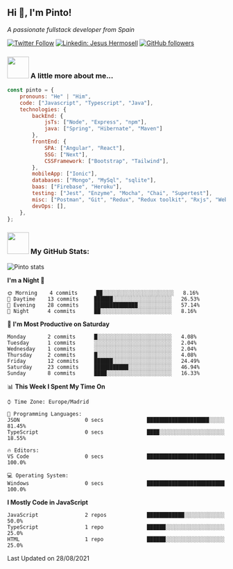 <h2>Hi 👋, I'm Pinto!</h1>
<p><em>A passionate fullstack developer from Spain</em></p>

[![Twitter Follow](https://img.shields.io/twitter/follow/misteranmol?label=Follow)](https://twitter.com/Jepinher)
[![Linkedin: Jesus Hermosell](https://img.shields.io/badge/-Pinto-blue?style=flat-square&logo=Linkedin&logoColor=white)](https://www.linkedin.com/in/jesus-hermosell-8973aa175/)
[![GitHub followers](https://img.shields.io/github/followers/pinto-hub?label=Follow&style=social)](https://github.com/pinto-hub)

### <img src="https://media.giphy.com/media/VgCDAzcKvsR6OM0uWg/giphy.gif" width="50"> A little more about me...  

```javascript
const pinto = {
    pronouns: "He" | "Him",
    code: ["Javascript", "Typescript", "Java"],
    technologies: {
        backEnd: {
            jsTs: ["Node", "Express", "npm"],
            java: ["Spring", "Hibernate", "Maven"]
        },
        frontEnd: {
            SPA: ["Angular", "React"],
            SSG: ["Next"],
            CSSFramework: ["Bootstrap", "Tailwind"],
        },
        mobileApp: ["Ionic"],
        databases: ["Mongo", "MySql", "sqlite"],
        baas: ["Firebase", "Heroku"],
        testing: ["Jest", "Enzyme", "Mocha", "Chai", "Supertest"],
        misc: ["Postman", "Git", "Redux", "Redux toolkit", "Rxjs", "Webpack", "Babel", "Socket.IO"],
        devOps: [],
    },
};
```

### <img src="https://media.giphy.com/media/VgCDAzcKvsR6OM0uWg/giphy.gif" width="50"> My GitHub Stats:
![Pinto stats](https://github-readme-stats.vercel.app/api?username=pinto-hub&show_icons=true&locale=es&theme=dracula)

<!--START_SECTION:waka-->
**I'm a Night 🦉** 

```text
🌞 Morning    4 commits      ██░░░░░░░░░░░░░░░░░░░░░░░   8.16% 
🌆 Daytime    13 commits     ██████░░░░░░░░░░░░░░░░░░░   26.53% 
🌃 Evening    28 commits     ██████████████░░░░░░░░░░░   57.14% 
🌙 Night      4 commits      ██░░░░░░░░░░░░░░░░░░░░░░░   8.16%

```
📅 **I'm Most Productive on Saturday** 

```text
Monday       2 commits      █░░░░░░░░░░░░░░░░░░░░░░░░   4.08% 
Tuesday      1 commits      ░░░░░░░░░░░░░░░░░░░░░░░░░   2.04% 
Wednesday    1 commits      ░░░░░░░░░░░░░░░░░░░░░░░░░   2.04% 
Thursday     2 commits      █░░░░░░░░░░░░░░░░░░░░░░░░   4.08% 
Friday       12 commits     ██████░░░░░░░░░░░░░░░░░░░   24.49% 
Saturday     23 commits     ███████████░░░░░░░░░░░░░░   46.94% 
Sunday       8 commits      ████░░░░░░░░░░░░░░░░░░░░░   16.33%

```


📊 **This Week I Spent My Time On** 

```text
⌚︎ Time Zone: Europe/Madrid

💬 Programming Languages: 
JSON                     0 secs              ████████████████████░░░░░   81.45% 
TypeScript               0 secs              ████░░░░░░░░░░░░░░░░░░░░░   18.55%

🔥 Editors: 
VS Code                  0 secs              █████████████████████████   100.0%

💻 Operating System: 
Windows                  0 secs              █████████████████████████   100.0%

```

**I Mostly Code in JavaScript** 

```text
JavaScript               2 repos             ████████████░░░░░░░░░░░░░   50.0% 
TypeScript               1 repo              ██████░░░░░░░░░░░░░░░░░░░   25.0% 
HTML                     1 repo              ██████░░░░░░░░░░░░░░░░░░░   25.0%

```



 Last Updated on 28/08/2021
<!--END_SECTION:waka-->
